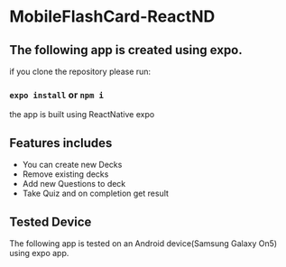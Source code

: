 # MobileFlashCard-ReactND

## The following app is created using expo.

if you clone the repository please run:
### `expo install` or `npm i`

the app is built using ReactNative expo

## Features includes
* You can create new Decks
* Remove existing decks
* Add new Questions to deck
* Take Quiz and on completion get result

## Tested Device

The following app is tested on an Android device(Samsung Galaxy On5) using expo app.
